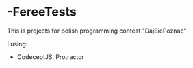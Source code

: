 # -FereeTests
This is projects for polish programming contest  "DajSiePoznac" 

I using:
- CodeceptJS, Protractor
